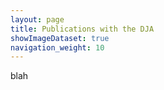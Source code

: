 ```yaml
---
layout: page
title: Publications with the DJA
showImageDataset: true
navigation_weight: 10
---
```


blah
